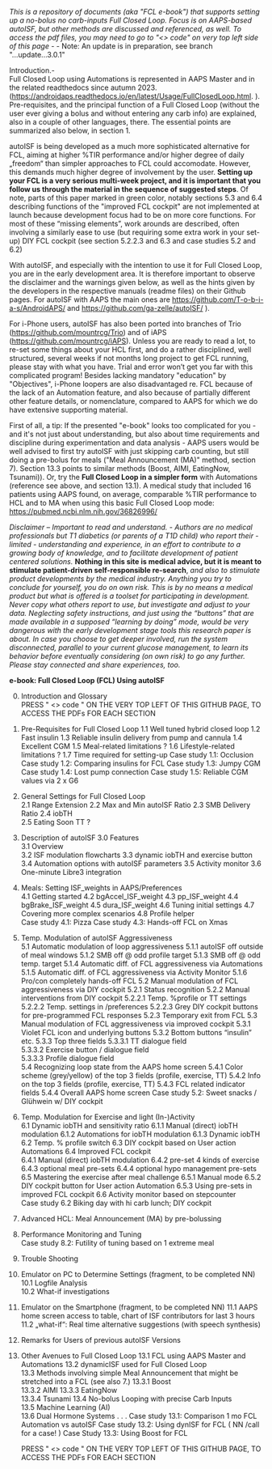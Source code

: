 *This is a repository of documents (aka "FCL e-book") that supports setting up a no-bolus no carb-inputs Full Closed Loop. Focus is on AAPS-based autoISF, but other methods are discussed and referenced, as well.
To access the pdf files, you may need to go to "<> code" on very top left side of this page*   - -  Note: An update is in preparation, see branch "...update...3.0.1"

Introduction.-  
Full Closed Loop using Automations is represented in AAPS Master and in the related readthedocs since autumn 2023. (https://androidaps.readthedocs.io/en/latest/Usage/FullClosedLoop.html. ).
Pre-requisites, and the principal function of a Full Closed Loop (without the user ever giving a bolus and without entering any carb info) are explained, also in a couple of other languages, there.
The essential points are summarized also below, in section 1.

autoISF is being developed as a much more sophisticated alternative for FCL, aiming at higher %TIR performance and/or higher degree of daily „freedom“ than simpler approaches to FCL could accomodate.
However, this demands much higher degree of involvement by the user. **Setting up your FCL is a very serious multi-week project, and it is important that you follow us through the material in the sequence of suggested steps**. Of note, parts of this paper marked in green color, notably sections 5.3 and 6.4 describing functions of the "improved FCL cockpit" are not implemented at launch because development focus had to be on more core functions. For most of these “missing elements”, work arounds are described, often involving a similarly ease to use (but requiring some extra work in your set-up) DIY FCL cockpit (see section 5.2.2.3 and 6.3 and case studies 5.2 and 6.2)

With autoISF, and especially with the intention to use it for Full Closed Loop, you are in the early development area. It is therefore important to observe the disclaimer and the warnings given below, as well as the hints given by the developers in the respective manuals (readme files) on their Github pages. For autoISF with AAPS the main ones are https://github.com/T-o-b-i-a-s/AndroidAPS/ and https://github.com/ga-zelle/autoISF/ ).

For i-Phone users, autoISF has also been ported into branches of Trio (https://github.com/mountrcg/Trio) and of iAPS (https://github.com/mountrcg/iAPS). Unless you are ready to read a lot, to re-set some things about your HCL first, and do a rather disciplined, well structured, several weeks if not months long project to get FCL running, please stay with what you have. Trial and error won’t get you far with this complicated program! Besides lacking mandatory "education" by "Objectives", i-Phone loopers are also disadvantaged re. FCL because of the lack of an Automation feature, and also because of partially different other feature details, or nomenclature, compared to AAPS for which we do have extensive supporting material.  

First of all, a tip: If the presented "e-book" looks too complicated for you - and it's not just about understanding, but also about time requirements and discipline during experimentation and data analysis - AAPS users would be well advised to first try autoISF with just skipping carb counting, but still doing a pre-bolus for meals ("Meal Announcement (MA)" method, section 7). Section 13.3 points to similar methods (Boost, AIMI, EatingNow, Tsunami)).               Or, try the **Full Closed Loop in a simpler form** with Automations (reference see above, and section 13.1). A medical study that included 16 patients using AAPS found, on average, comparable %TIR performance to HCL and to MA when using this basic Full Closed Loop mode: https://pubmed.ncbi.nlm.nih.gov/36826996/

*Disclaimer – Important to read and understand. - 
Authors are no medical professionals but T1 diabetics (or parents of a T1D child) who report their -limited - understanding and experience, in an effort to contribute to a growing body of knowledge, and to facilitate development of patient centered solutions.* 
**Nothing in this site is medical advice, but it is meant to stimulate patient-driven self-responsible re-search**, *and also to stimulate product developments by the medical industry. Anything you try to conclude for yourself, you do on own risk. This is by no means a medical product but what is offered is a toolset for participating in development. 
Never copy what others report to use, but investigate and adjust to your data. Neglecting safety instructions, and just using the “buttons” that are made available in a supposed “learning by doing” mode, would be very dangerous with the early development stage tools this research paper is about. 
In case you choose to get deeper involved, run the system disconnected, parallel to your current glucose management, to learn its behavior before eventually considering (on own risk) to go any further. Please stay connected and share experiences, too.*
           
**e-book: Full Closed Loop (FCL) Using autoISF**
          
0. Introduction and  Glossary  
                    PRESS  " <> code  "  ON THE VERY TOP LEFT OF THIS GITHUB PAGE, TO ACCESS THE PDFs FOR EACH SECTION
1. Pre-Requisites for Full Closed Loop 
    1.1  Well tuned hybrid closed loop
    1.2  Fast insulin
    1.3 Reliable insulin delivery from pump and cannula
    1.4 Excellent CGM
    1.5 Meal-related limitations ?
    1.6 Lifestyle-related limitations ?
    1.7 Time required for setting-up
                  Case study 1.1: Occlusion   
                  Case study 1.2: Comparing insulins for FCL 
                  Case study 1.3: Jumpy CGM  
                  Case study 1.4: Lost pump connection
                  Case study 1.5: Reliable CGM values via 2 x G6
2. General Settings for Full Closed Loop  
     2.1  Range Extension 
     2.2  Max and Min autoISF Ratio 
     2.3  SMB Delivery Ratio
     2.4  iobTH   
     2.5  Eating Soon TT ?     
3. Description of autoISF 3.0 Features  
     3.1 Overview      
     3.2 ISF modulation flowcharts
     3.3 dynamic iobTH and exercise button 
     3.4 Automation options with autoISF parameters
     3.5 Activity monitor
     3.6 One-minute Libre3 integration
4.  Meals: Setting ISF_weights in AAPS/Preferences  
     4.1  Getting started
     4.2  bgAccel_ISF_weight 
     4.3  pp_ISF_weight
     4.4  bgBrake_ISF_weight
     4.5  dura_ISF_weight
     4.6  Tuning initial settings
     4.7  Covering more complex scenarios
     4.8  Profile helper  
                Case study 4.1: Pizza
                Case study 4.3: Hands-off FCL on Xmas     
5.  Temp. Modulation of autoISF Aggressiveness  
     5.1  Automatic modulation of loop aggressiveness 
           5.1.1 autoISF off outside of meal windows
           5.1.2 SMB off @ odd profile target
           5.1.3 SMB off @ odd temp. target
           5.1.4 Automatic diff. of FCL aggressiveness via Automations
           5.1.5 Automatic diff. of FCL aggressiveness via Activity Monitor
           5.1.6 Pro/con completely hands-off FCL
     5.2  Manual modulation of FCL aggressiveness via DIY cockpit
           5.2.1 Status recognition
           5.2.2 Manual interventions from DIY cockpit
                5.2.2.1  Temp. %profile or TT settings
                5.2.2.2  Temp. settings in /preferences
                5.2.2.3  Grey DIY cockpit buttons for pre-programmed FCL responses 
          5.2.3 Temporary exit from FCL
     5.3  Manual modulation of FCL aggressiveness via improved cockpit
         5.3.1  Violet FCL icon and underlying buttons 
         5.3.2  Bottom buttons “insulin” etc.
         5.3.3  Top three fields 
               5.3.3.1  TT dialogue field  
                5.3.3.2   Exercise button / dialogue field     
                5.3.3.3   Profile dialogue field   
     5.4  Recognizing loop state from the AAPS home screen
           5.4.1  Color scheme (grey/yellow) of the top 3 fields (profile, exercise, TT) 
           5.4.2  Info on the top 3 fields (profile, exercise, TT) 
           5.4.3  FCL related indicator fields
           5.4.4  Overall AAPS home screen
                  Case study 5.2: Sweet snacks / Glühwein w/ DIY cockpit
6.  Temp. Modulation for Exercise and light (In-)Activity   
       6.1  Dynamic iobTH and sensitivity ratio
            6.1.1 Manual (direct) iobTH modulation
            6.1.2 Automations for iobTH modulation
            6.1.3 Dynamic iobTH
     6.2  Temp. % profile switch
     6.3  DIY cockpit based on User action Automations
     6.4  Improved FCL cockpit  
           6.4.1 Manual (direct) iobTH modulation
           6.4.2 pre-set 4 kinds of exercise  
           6.4.3 optional meal pre-sets
           6.4.4 optional hypo management pre-sets
     6.5 Mastering the exercise after meal challenge
          6.5.1 Manual mode
          6.5.2 DIY cockpit button for User action Automation 
          6.5.3 Using pre-sets in improved FCL cockpit
     6.6  Activity monitor based on stepcounter   
                Case study 6.2 Biking day with hi carb lunch; DIY cockpit   
7. Advanced HCL: Meal Announcement (MA) by pre-bolussing
8. Performance Monitoring and Tuning   
               Case study 8.2: Futility of tuning based on 1 extreme meal  
9. Trouble Shooting      
10. Emulator on PC to Determine Settings (fragment, to be completed NN)
     10.1  Logfile Analysis              
     10.2  What-if investigations
11. Emulator on the Smartphone (fragment, to be completed NN)
    11.1   AAPS home screen access to table, chart of ISF contributors for last 3 hours
    11.2   „what-if“: Real time alternative suggestions (with speech synthesis)
12. Remarks for Users of previous autoISF Versions  
13. Other Avenues to Full Closed Loop
     13.1 FCL using AAPS Master and Automations 
     13.2  dynamicISF used for Full Closed Loop  
     13.3   Methods involving simple Meal Announcement that might be stretched into a FCL (see also 7.)
             13.3.1  Boost  
             13.3.2  AIMI 
             13.3.3  EatingNow  
             13.3.4  Tsunami 
     13.4  No-bolus Looping with precise Carb Inputs   
     13.5  Machine Learning (AI)  
     13.6 Dual Hormone Systems  .                   .                 .
               Case study 13.1: Comparison 1 mo FCL Automation vs autoISF
               Case study 13.2: Using dynISF for FCL ( NN /call for a case! )
               Case Study 13.3: Using Boost for FCL

    PRESS  " <> code  "  ON THE VERY TOP LEFT OF THIS GITHUB PAGE, TO ACCESS THE PDFs FOR EACH SECTION
    
    

            

